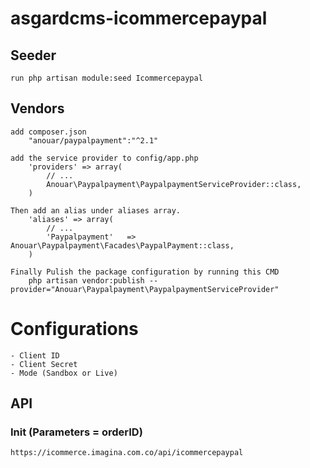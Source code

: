 # asgardcms-icommercepaypal

## Seeder

    run php artisan module:seed Icommercepaypal

## Vendors
    
    add composer.json 
        "anouar/paypalpayment":"^2.1"

    add the service provider to config/app.php
        'providers' => array(
            // ...
            Anouar\Paypalpayment\PaypalpaymentServiceProvider::class,
        )

    Then add an alias under aliases array.
        'aliases' => array(
            // ...
            'Paypalpayment'   => Anouar\Paypalpayment\Facades\PaypalPayment::class,
        )

    Finally Pulish the package configuration by running this CMD
        php artisan vendor:publish --provider="Anouar\Paypalpayment\PaypalpaymentServiceProvider"


# Configurations

    - Client ID
    - Client Secret
    - Mode (Sandbox or Live)

## API

### Init (Parameters = orderID)
    
    https://icommerce.imagina.com.co/api/icommercepaypal




